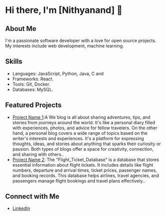 # Hi there, I'm [Nithyanand] 👋

## About Me
I'm a passionate software developer with a love for open source projects. My interests include web development, machine learning.

## Skills
- Languages: JavaScript, Python, Java, C and 
- Frameworks: React.
- Tools: Git, Docker.
- Databases: MySQL.

## Featured Projects
- [Project Name 1](https://github.com/Nithyanandb/WeBlog):A We`blog is all about sharing adventures, tips, and stories from journeys around the world. It's like a personal diary filled with experiences, photos, and advice for fellow travelers. On the other hand, a personal blog covers a wide range of topics based on the writer's interests and experiences. It's a platform for expressing thoughts, ideas, and stories about anything that sparks their curiosity or passion. Both types of blogs offer a space for creativity, connection, and sharing with others..
- [Project Name 2](https://github.com/Nithyanandb/Flight_Ticket_Database): The "Flight_Ticket_Database" is a database that stores essential information about flight tickets. It includes details like flight numbers, departure and arrival times, ticket prices, passenger names, and booking records. This database helps airlines, travel agencies, and passengers manage flight bookings and travel plans effectively..

## Connect with Me
- [LinkedIn](https://www.linkedin.com/in/nithyanand-b-6aa0a2220)



